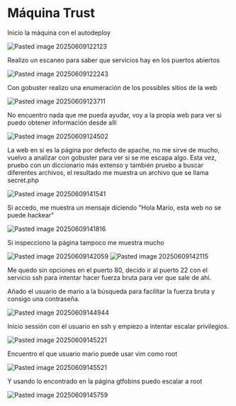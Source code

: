 # Máquina Trust

Inicio la máquina con el autodeploy

![Pasted image 20250609122123](https://github.com/user-attachments/assets/4da35700-96ee-40fa-b09c-7159d1aea9fa)

Realizo un escaneo para saber que servicios hay en los puertos abiertos

![Pasted image 20250609122243](https://github.com/user-attachments/assets/0b752a54-6bc6-486e-b79c-7608ccba0f1b)

Con gobuster realizo una enumeración de los possibles sitios de la web 

![Pasted image 20250609123711](https://github.com/user-attachments/assets/fc565f86-a90f-483a-9885-57cf3a1668a6)

No encuentro nada que me pueda ayudar, voy a la propia web para ver si puedo obtener información desde allí

![Pasted image 20250609124502](https://github.com/user-attachments/assets/d7aa9c93-3440-4e75-8aa8-8256183df321)


La web en si es la página por defecto de apache, no me sirve de mucho, vuelvo a analizar con gobuster para ver si se me escapa algo. Esta vez, pruebo con un diccionario más extenso y también pruebo a buscar diferentes archivos, el resultado me muestra un archivo que se llama secret.php

![Pasted image 20250609141541](https://github.com/user-attachments/assets/4de8c83a-ca77-4607-8eb4-127e843855f9)

Si accedo, me muestra un mensaje diciendo "Hola Mario, esta web no se puede hackear"

![Pasted image 20250609141816](https://github.com/user-attachments/assets/86b6c7e4-e6d5-4948-b590-373be8f7381c)

Si inspecciono la página tampoco me muestra mucho

![Pasted image 20250609142059](https://github.com/user-attachments/assets/e256aa89-fb92-4163-b24b-6f309cc75af7)
![Pasted image 20250609142115](https://github.com/user-attachments/assets/51a02ffc-741d-4f90-ab85-33c89b6bce4e)

Me quedo sin opciones en el puerto 80, decido ir al puerto 22 con el servicio ssh para intentar hacer fuerza bruta para ver que sale de ahí.

Añado el usuario de mario a la búsqueda para facilitar la fuerza bruta y consigo una contraseña. 

![Pasted image 20250609144944](https://github.com/user-attachments/assets/68a6d121-c7b2-4a24-a805-e1f14f3dc065)

Inicio sessión con el usuario en ssh y empiezo a intentar escalar privilegios.

![Pasted image 20250609145221](https://github.com/user-attachments/assets/9d2f2167-9eaf-482d-80fe-8f5e9bc8bd9b)

Encuentro el que usuario mario puede usar vim como root

![Pasted image 20250609145521](https://github.com/user-attachments/assets/3ab412b7-b905-424c-b4cb-c64c65061059)

Y usando lo encontrado en la página gtfobins puedo escalar a root

![Pasted image 20250609145759](https://github.com/user-attachments/assets/268dd843-f08f-4ea7-bcbc-18b152558f40)








